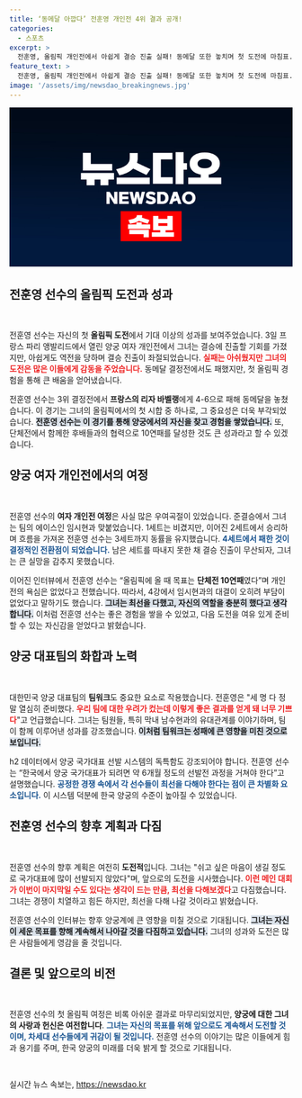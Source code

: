 ```yaml
---
title: ‘동메달 아깝다’ 전훈영 개인전 4위 결과 공개!
categories:
  - 스포츠
excerpt: >
  전훈영, 올림픽 개인전에서 아쉽게 결승 진출 실패! 동메달 또한 놓치며 첫 도전에 마침표. 그러나 팀의 10연패에 대한 자부심과 앞으로의 도전을 다짐하며 끝없는 열정을 이어간다!
feature_text: >
  전훈영, 올림픽 개인전에서 아쉽게 결승 진출 실패! 동메달 또한 놓치며 첫 도전에 마침표. 그러나 팀의 10연패에 대한 자부심과 앞으로의 도전을 다짐하며 끝없는 열정을 이어간다!
image: '/assets/img/newsdao_breakingnews.jpg'
---
```


<p><img src="/assets/img/newsdao_breakingnews.jpg" alt="ontimetimes 속보" /></p>

<h2 data-ke-size="size26">전훈영 선수의 올림픽 도전과 성과</h2>

<p data-ke-size="size16">&nbsp;</p>

<p>전훈영 선수는 자신의 첫 <b>올림픽 도전</b>에서 기대 이상의 성과를 보여주었습니다. 3일 프랑스 파리 앵발리드에서 열린 양궁 여자 개인전에서 그녀는 결승에 진출할 기회를 가졌지만, 아쉽게도 역전을 당하며 결승 진출이 좌절되었습니다. <b><span style="color: #ee2323;">실패는 아쉬웠지만 그녀의 도전은 많은 이들에게 감동을 주었습니다.</span></b> 동메달 결정전에서도 패했지만, 첫 올림픽 경험을 통해 큰 배움을 얻어냈습니다.</p>

<p>전훈영 선수는 3위 결정전에서 <b>프랑스의 리자 바벨랭</b>에게 4-6으로 패해 동메달을 놓쳤습니다. 이 경기는 그녀의 올림픽에서의 첫 시합 중 하나로, 그 중요성은 더욱 부각되었습니다. <b><span style="background-color: #21538527;">전훈영 선수는 이 경기를 통해 양궁에서의 자신을 찾고 경험을 쌓았습니다.</span></b> 또, 단체전에서 함께한 후배들과의 협력으로 10연패를 달성한 것도 큰 성과라고 할 수 있겠습니다.</p>

<h2 data-ke-size="size26">양궁 여자 개인전에서의 여정</h2>

<p data-ke-size="size16">&nbsp;</p>

<p>전훈영 선수의 <b>여자 개인전 여정</b>은 사실 많은 우여곡절이 있었습니다. 준결승에서 그녀는 팀의 에이스인 임시현과 맞붙었습니다. 1세트는 비겼지만, 이어진 2세트에서 승리하며 흐름을 가져온 전훈영 선수는 3세트까지 동률을 유지했습니다. <b><span style="color: #1a5490;">4세트에서 패한 것이 결정적인 전환점이 되었습니다.</span></b> 남은 세트를 따내지 못한 채 결승 진출이 무산되자, 그녀는 큰 실망을 감추지 못했습니다.</p>

<p>이어진 인터뷰에서 전훈영 선수는 “올림픽에 올 때 목표는 <b>단체전 10연패</b>였다”며 개인전의 욕심은 없었다고 전했습니다. 따라서, 4강에서 임시현과의 대결이 오히려 부담이 없었다고 말하기도 했습니다. <b><span style="background-color: #21538527;">그녀는 최선을 다했고, 자신의 역할을 충분히 했다고 생각합니다.</span></b> 이처럼 전훈영 선수는 좋은 경험을 쌓을 수 있었고, 다음 도전을 여유 있게 준비할 수 있는 자신감을 얻었다고 밝혔습니다.</p>

<h2 data-ke-size="size26">양궁 대표팀의 화합과 노력</h2>

<p data-ke-size="size16">&nbsp;</p>

<p>대한민국 양궁 대표팀의 <b>팀워크</b>도 중요한 요소로 작용했습니다. 전훈영은 "세 명 다 정말 열심히 준비했다. <b><span style="color: #ee2323;">우리 팀에 대한 우려가 컸는데 이렇게 좋은 결과를 얻게 돼 너무 기쁘다</span></b>"고 언급했습니다. 그녀는 팀원들, 특히 막내 남수현과의 유대관계를 이야기하며, 팀이 함께 이루어낸 성과를 강조했습니다. <b><span style="background-color: #21538527;">이처럼 팀워크는 성패에 큰 영향을 미친 것으로 보입니다.</span></b></p>

<p>h2 데이터에서 양궁 국가대표 선발 시스템의 독특함도 강조되어야 합니다. 전훈영 선수는 “한국에서 양궁 국가대표가 되려면 약 6개월 정도의 선발전 과정을 거쳐야 한다”고 설명했습니다. <b><span style="color: #1a5490;">공정한 경쟁 속에서 각 선수들이 최선을 다해야 한다는 점이 큰 차별화 요소입니다.</span></b> 이 시스템 덕분에 한국 양궁의 수준이 높아질 수 있었습니다.</p>

<h2 data-ke-size="size26">전훈영 선수의 향후 계획과 다짐</h2>

<p data-ke-size="size16">&nbsp;</p>

<p>전훈영 선수의 향후 계획은 여전히 <b>도전적</b>입니다. 그녀는 "쉬고 싶은 마음이 생길 정도로 국가대표에 많이 선발되지 않았다"며, 앞으로의 도전을 시사했습니다. <b><span style="color: #ee2323;">이런 메인 대회가 이번이 마지막일 수도 있다는 생각이 드는 만큼, 최선을 다해보겠다</span></b>고 다짐했습니다. 그녀는 경쟁이 치열하고 힘든 하지만, 최선을 다해 나갈 것이라고 밝혔습니다. </p>

<p>전훈영 선수의 인터뷰는 향후 양궁계에 큰 영향을 미칠 것으로 기대됩니다. <b><span style="background-color: #21538527;">그녀는 자신이 세운 목표를 향해 계속해서 나아갈 것을 다짐하고 있습니다.</span></b> 그녀의 성과와 도전은 많은 사람들에게 영감을 줄 것입니다.</p>

<h2 data-ke-size="size26">결론 및 앞으로의 비전</h2>

<p data-ke-size="size16">&nbsp;</p>

<p>전훈영 선수의 첫 올림픽 여정은 비록 아쉬운 결과로 마무리되었지만, <b>양궁에 대한 그녀의 사랑과 헌신은 여전합니다</b>. <b><span style="color: #1a5490;">그녀는 자신의 목표를 위해 앞으로도 계속해서 도전할 것이며, 차세대 선수들에게 귀감이 될 것입니다.</span></b> 전훈영 선수의 이야기는 많은 이들에게 힘과 용기를 주며, 한국 양궁의 미래를 더욱 밝게 할 것으로 기대됩니다. </p>

<p data-ke-size="size16">&nbsp;</p>
실시간 뉴스 속보는, <a href="https://newsdao.kr" rel="dofollow">https://newsdao.kr</a>


